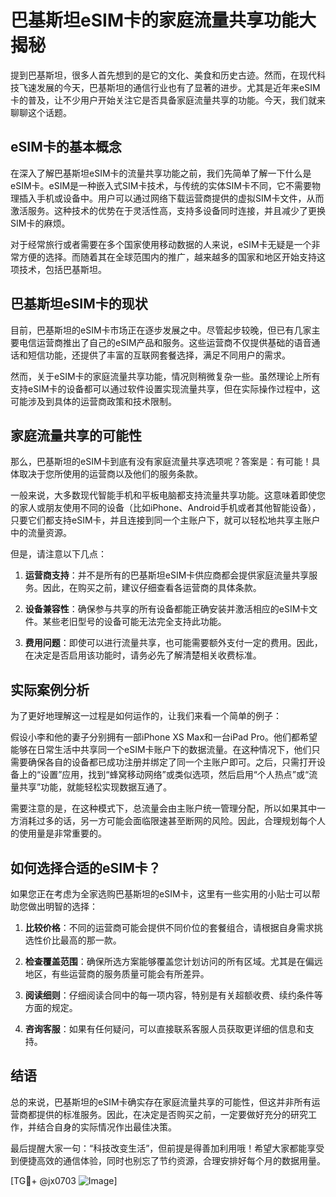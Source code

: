 # 巴基斯坦eSIM卡的家庭流量共享功能大揭秘

提到巴基斯坦，很多人首先想到的是它的文化、美食和历史古迹。然而，在现代科技飞速发展的今天，巴基斯坦的通信行业也有了显著的进步。尤其是近年来eSIM卡的普及，让不少用户开始关注它是否具备家庭流量共享的功能。今天，我们就来聊聊这个话题。

## eSIM卡的基本概念

在深入了解巴基斯坦eSIM卡的流量共享功能之前，我们先简单了解一下什么是eSIM卡。eSIM是一种嵌入式SIM卡技术，与传统的实体SIM卡不同，它不需要物理插入手机或设备中。用户可以通过网络下载运营商提供的虚拟SIM卡文件，从而激活服务。这种技术的优势在于灵活性高，支持多设备同时连接，并且减少了更换SIM卡的麻烦。

对于经常旅行或者需要在多个国家使用移动数据的人来说，eSIM卡无疑是一个非常方便的选择。而随着其在全球范围内的推广，越来越多的国家和地区开始支持这项技术，包括巴基斯坦。

## 巴基斯坦eSIM卡的现状

目前，巴基斯坦的eSIM卡市场正在逐步发展之中。尽管起步较晚，但已有几家主要电信运营商推出了自己的eSIM产品和服务。这些运营商不仅提供基础的语音通话和短信功能，还提供了丰富的互联网套餐选择，满足不同用户的需求。

然而，关于eSIM卡的家庭流量共享功能，情况则稍微复杂一些。虽然理论上所有支持eSIM卡的设备都可以通过软件设置实现流量共享，但在实际操作过程中，这可能涉及到具体的运营商政策和技术限制。

## 家庭流量共享的可能性

那么，巴基斯坦的eSIM卡到底有没有家庭流量共享选项呢？答案是：有可能！具体取决于您所使用的运营商以及他们的服务条款。

一般来说，大多数现代智能手机和平板电脑都支持流量共享功能。这意味着即使您的家人或朋友使用不同的设备（比如iPhone、Android手机或者其他智能设备），只要它们都支持eSIM卡，并且连接到同一个主账户下，就可以轻松地共享主账户中的流量资源。

但是，请注意以下几点：

1. **运营商支持**：并不是所有的巴基斯坦eSIM卡供应商都会提供家庭流量共享服务。因此，在购买之前，建议仔细查看各运营商的具体条款。
   
2. **设备兼容性**：确保参与共享的所有设备都能正确安装并激活相应的eSIM卡文件。某些老旧型号的设备可能无法完全支持此功能。

3. **费用问题**：即使可以进行流量共享，也可能需要额外支付一定的费用。因此，在决定是否启用该功能时，请务必先了解清楚相关收费标准。

## 实际案例分析

为了更好地理解这一过程是如何运作的，让我们来看一个简单的例子：

假设小李和他的妻子分别拥有一部iPhone XS Max和一台iPad Pro。他们都希望能够在日常生活中共享同一个eSIM卡账户下的数据流量。在这种情况下，他们只需要确保各自的设备都已成功注册并绑定了同一个主账户即可。之后，只需打开设备上的“设置”应用，找到“蜂窝移动网络”或类似选项，然后启用“个人热点”或“流量共享”功能，就能轻松实现数据互通了。

需要注意的是，在这种模式下，总流量会由主账户统一管理分配，所以如果其中一方消耗过多的话，另一方可能会面临限速甚至断网的风险。因此，合理规划每个人的使用量是非常重要的。

## 如何选择合适的eSIM卡？

如果您正在考虑为全家选购巴基斯坦的eSIM卡，这里有一些实用的小贴士可以帮助您做出明智的选择：

1. **比较价格**：不同的运营商可能会提供不同价位的套餐组合，请根据自身需求挑选性价比最高的那一款。

2. **检查覆盖范围**：确保所选方案能够覆盖您计划访问的所有区域。尤其是在偏远地区，有些运营商的服务质量可能会有所差异。

3. **阅读细则**：仔细阅读合同中的每一项内容，特别是有关超额收费、续约条件等方面的规定。

4. **咨询客服**：如果有任何疑问，可以直接联系客服人员获取更详细的信息和支持。

## 结语

总的来说，巴基斯坦的eSIM卡确实存在家庭流量共享的可能性，但这并非所有运营商都提供的标准服务。因此，在决定是否购买之前，一定要做好充分的研究工作，并结合自身的实际情况作出最佳决策。

最后提醒大家一句：“科技改变生活”，但前提是得善加利用哦！希望大家都能享受到便捷高效的通信体验，同时也别忘了节约资源，合理安排好每个月的数据用量。

[TG💪+ @jx0703 ![Image](https://github.com/user-attachments/assets/dbca1d08-cadb-493c-b0ec-ad6f7a83f270)]